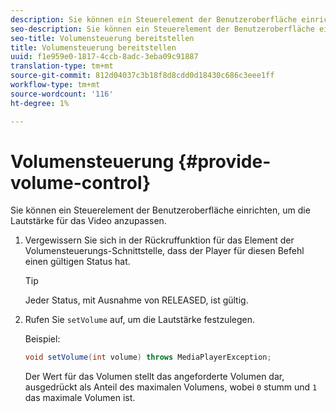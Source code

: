 ```yaml
---
description: Sie können ein Steuerelement der Benutzeroberfläche einrichten, um die Lautstärke für das Video anzupassen.
seo-description: Sie können ein Steuerelement der Benutzeroberfläche einrichten, um die Lautstärke für das Video anzupassen.
seo-title: Volumensteuerung bereitstellen
title: Volumensteuerung bereitstellen
uuid: f1e959e0-1817-4ccb-8adc-3eba09c91887
translation-type: tm+mt
source-git-commit: 812d04037c3b18f8d8cdd0d18430c686c3eee1ff
workflow-type: tm+mt
source-wordcount: '116'
ht-degree: 1%

---
```



# Volumensteuerung {#provide-volume-control}

Sie können ein Steuerelement der Benutzeroberfläche einrichten, um die Lautstärke für das Video anzupassen.

1. Vergewissern Sie sich in der Rückruffunktion für das Element der Volumensteuerungs-Schnittstelle, dass der Player für diesen Befehl einen gültigen Status hat.

   >[!TIP]
   >
   >Jeder Status, mit Ausnahme von RELEASED, ist gültig.

1. Rufen Sie `setVolume` auf, um die Lautstärke festzulegen.

   Beispiel:

   ```java
   void setVolume(int volume) throws MediaPlayerException;
   ```

   Der Wert für das Volumen stellt das angeforderte Volumen dar, ausgedrückt als Anteil des maximalen Volumens, wobei `0` stumm und `1` das maximale Volumen ist.

